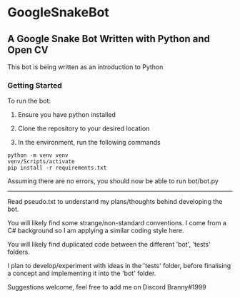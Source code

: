 # GoogleSnakeBot

## A Google Snake Bot Written with Python and Open CV

This bot is being written as an introduction to Python

### Getting Started
To run the bot: 
1) Ensure you have python installed
2) Clone the repository to your desired location

3) In the environment, run the following commands
```
python -m venv venv
venv/Scripts/activate
pip install -r requirements.txt
```

Assuming there are no errors, you should now be able to run bot/bot.py 

---

Read pseudo.txt to understand my plans/thoughts behind developing the bot.

You will likely find some strange/non-standard conventions. I come from a C# background so I am applying a similar coding style here. 

You will likely find duplicated code between the different 'bot', 'tests' folders.

I plan to develop/experiment with ideas in the 'tests' folder, before finalising a concept and implementing it into the 'bot' folder.

Suggestions welcome, feel free to add me on Discord
Branny#1999
